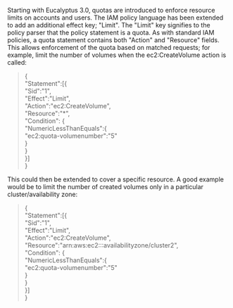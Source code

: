 Starting with Eucalyptus 3.0, quotas are introduced to enforce resource limits on accounts and users.  The IAM policy language has been extended to add an additional effect key; "Limit".  The "Limit" key signifies to the policy parser that the policy statement is a quota. As with standard IAM policies, a quota statement contains both "Action" and "Resource" fields. This allows enforcement of the quota based on matched requests; for example, limit the number of volumes when the ec2:CreateVolume action is called:

>{  
>"Statement":[{  
>"Sid":"1",  
>"Effect":"Limit",  
>"Action":"ec2:CreateVolume",  
>"Resource":"*",  
>"Condition":    {  
>                "NumericLessThanEquals":{  
>                        "ec2:quota-volumenumber":"5"  
>                                        }  
>                }  
>}]  
>}  

This could then be extended to cover a specific resource.  A good example would be to limit the number of created volumes only in a particular cluster/availability zone:

>{  
>"Statement":[{  
>"Sid":"1",  
>"Effect":"Limit",  
>"Action":"ec2:CreateVolume",  
>"Resource":"arn:aws:ec2:::availabilityzone/cluster2",  
>"Condition":    {  
>                "NumericLessThanEquals":{  
>                        "ec2:quota-volumenumber":"5"  
>                                        }  
>                }  
>}]  
>}   

